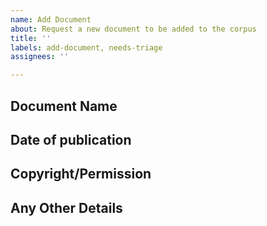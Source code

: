 ```yaml
---
name: Add Document
about: Request a new document to be added to the corpus
title: ''
labels: add-document, needs-triage
assignees: ''

---
```


## Document Name
<!-- Enter Document Name Below -->

## Date of publication


## Copyright/Permission
<!-- Public Domain if before 1900.  -->
<!-- If not, please ask the copyright holder to release the text under an open license such as: https://creativecommons.org/licenses/by-sa/4.0/ 

This allows usage in the corpus, and for potential commercial usages as long as attribution is provided

If you require a different license, please raise a discussion in the "Discussions" Tab -->

## Any Other Details
<!-- Author, Notes, Catalogue Number, Type of work... anything that would be useful to search on, or display to a user -->

